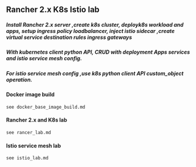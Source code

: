 ## Rancher 2.x  K8s Istio lab

##### Install Rancher 2.x server ,create k8s cluster, deployk8s workload and apps, setup ingress policy loadbalancer, inject istio sidecar ,create virtual service destination rules ingress gateways

##### With kubernetes client python API,   CRUD with deployment Apps services and istio service mesh config.

##### For istio service mesh config ,use k8s python client API custom_object operation.

#### Docker image build

    see docker_base_image_build.md
    
#### Rancher 2.x and K8s lab

    see rancer_lab.md
  
#### Istio service mesh lab

    see istio_lab.md